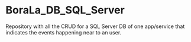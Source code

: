 # BoraLa_DB_SQL_Server
Repository with all the CRUD for a SQL Server DB of one app/service that indicates the events happening near to an user.

